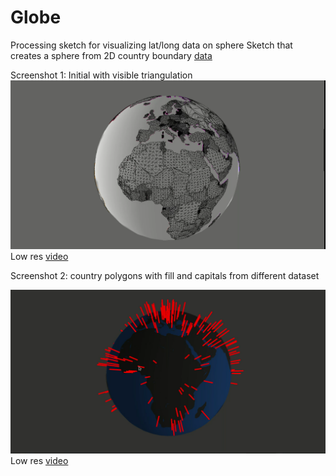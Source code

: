# Globe
Processing sketch for visualizing lat/long data on sphere
Sketch that creates a sphere from 2D country boundary [data](https://github.com/dimr/geo-boundaries-world-110m)

Screenshot 1: Initial with visible triangulation
![alt tag](https://github.com/dimr/Globe/blob/master/pics/sphere-triangulated.png)
Low res [video](https://www.youtube.com/watch?v=-m0zCMLkroM)

Screenshot 2: country polygons with fill and capitals from different dataset

![alt tag](https://github.com/dimr/Globe/blob/master/pics/sphere-capitals.png)
Low res [video](https://www.youtube.com/watch?v=K_I1GhEy0WI)
